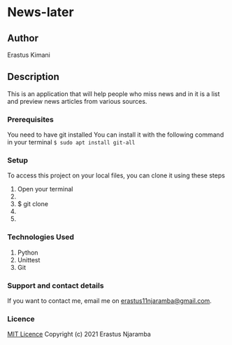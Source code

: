 # News-later

## Author
Erastus Kimani
## Description
This is an application that will help people who miss news and in it is a list and preview news articles from various sources.   
### Prerequisites
You need to have git installed
You can install it with the following command in your terminal
`$ sudo apt install git-all`


### Setup
To access this project on your local files, you can clone it using these steps
1. Open your terminal
1. 
1. $ git clone 
1. 
1. 


### Technologies Used
1. Python
1. Unittest
1. Git
### Support and contact details
If you want to contact me, email me on erastus11njaramba@gmail.com.
### Licence
[MIT Licence](Licence)
Copyright (c) 2021 Erastus Njaramba